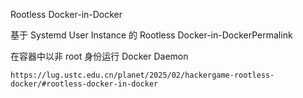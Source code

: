 Rootless Docker-in-Docker

基于 Systemd User Instance 的 Rootless Docker-in-DockerPermalink

在容器中以非 root 身份运行 Docker Daemon

    https://lug.ustc.edu.cn/planet/2025/02/hackergame-rootless-docker/#rootless-docker-in-docker
